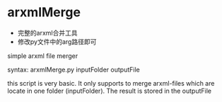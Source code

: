# arxmlMerge
+ 完整的arxml合并工具
+ 修改py文件中的arg路径即可

simple arxml file merger 

syntax: arxmlMerge.py inputFolder outputFile

this script is very basic.
It only supports to merge arxml-files which are locate in one folder (inputFolder).
The result is stored in the outputFile
